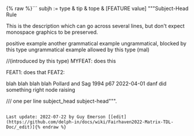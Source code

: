 {% raw %}```
subjh := type & tip & tope &
[FEATURE value]
"""<name lang='en'>Subject-Head Rule<EOL>

This is the description which can go across several
lines, but don't expect monospace graphics to
be preserved.

<ex>positive example
<ex>another grammatical example
<nex>ungrammatical, blocked by this type
<mex>ungrammatical example allowed by this type (mal)

<features>      //(introduced by this type)
MYFEAT: does this

FEAT1: does that
FEAT2:

<notes>
blah 
blah
blah
blah <ref>Pollard and Sag 1994 p67</ref>

<history>
2022-04-01 danf did something

<todo>
right node raising

<supersedes>    /// one per line
subject_head
subject-head""".
```

Last update: 2022-07-22 by Guy Emerson [[edit](https://github.com/delph-in/docs/wiki/Fairhaven2022-Matrix-TDL-Doc/_edit)]{% endraw %}